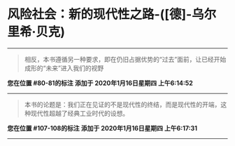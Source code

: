 # 风险社会：新的现代性之路-([德]-乌尔里希·贝克)

---

> 相反，本书遵循另一种要求，即在仍旧占据优势的“过去”面前，让已经开始成形的“未来”进入我们的视野

**您在位置 #80-81的标注** **添加于 2020年1月16日星期四 上午6:14:52**

---

> 本书的论题是：我们正在见证的不是现代性的终结，而是现代性的开端，这种现代性超越了经典工业时代的设想。

**您在位置 #107-108的标注** **添加于 2020年1月16日星期四 上午6:17:31**

---

